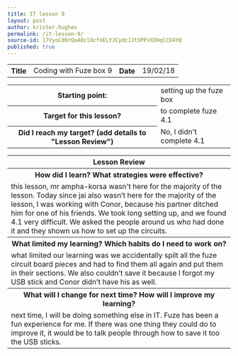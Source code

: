 ```yaml
---
title: IT lesson 9
layout: post
author: krister.hughes
permalink: /it-lesson-9/
source-id: 17VyoCdOrQa40zlOcfnELYJCydcJJtXPPxXXHqlCO4YQ
published: true
---
```

<table>
  <tr>
    <th>Title</th>
    <td>Coding with Fuze box 9</td>
    <th>Date</th>
    <td>19/02/18</td>
  </tr>
</table>


<table>
  <tr>
    <th>Starting point:</th>
    <td>setting up the fuze box</td>
  </tr>
  <tr>
    <th>Target for this lesson?</th>
    <td>to complete fuze 4.1</td>
  </tr>
  <tr>
    <th>Did I reach my target? 
(add details to "Lesson Review")</th>
    <td>No, I didn't complete 4.1</td>
  </tr>
</table>


<table>
  <tr>
    <th>Lesson Review</th>
  </tr>
  <tr>
    <th>How did I learn? What strategies were effective? </th>
  </tr>
  <tr>
    <td>this lesson, mr ampha-korsa wasn't here for the majority of the lesson. Today since jai also wasn’t here for the majority of the lesson, I was working with Conor, because his partner ditched him for one of his friends. We took long setting up, and we found 4.1 very difficult. We asked the people around us who had done it and they shown us how to set up the circuits.</td>
  </tr>
  <tr>
    <th>What limited my learning? Which habits do I need to work on?</th>
  </tr>
  <tr>
    <td>what limited our learning was we accidentally spilt all the fuze circuit board pieces and had to find them all again and put them in their sections. We also couldn’t save it because I forgot my USB stick and Conor didn’t have his as well.</td>
  </tr>
  <tr>
    <th>What will I change for next time? How will I improve my learning?</th>
  </tr>
  <tr>
    <td>next time, I will be doing something else in IT. Fuze has been a fun experience for me. If there was one thing they could do to improve it, it would be to talk people through how to save it too the USB sticks.</td>
  </tr>
</table>


